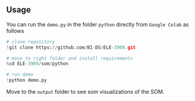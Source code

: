 ## Usage
You can run the `demo.py` in the folder `python` directly from `Google Colab` as follows
```python
# clone repository
!git clone https://github.com/BI-DS/ELE-3909.git

# move to right folder and install requirements
%cd ELE-3909/som/python

# run demo
!python demo.py 
```
Move to the `output` folder to see som visualizations of the SOM.

